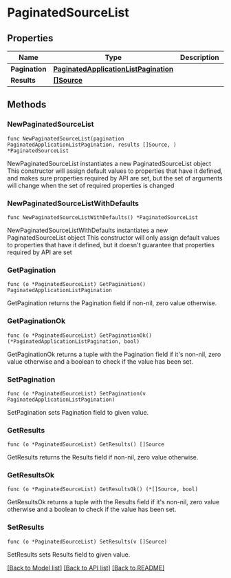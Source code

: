 # PaginatedSourceList

## Properties

Name | Type | Description | Notes
------------ | ------------- | ------------- | -------------
**Pagination** | [**PaginatedApplicationListPagination**](PaginatedApplicationListPagination.md) |  | 
**Results** | [**[]Source**](Source.md) |  | 

## Methods

### NewPaginatedSourceList

`func NewPaginatedSourceList(pagination PaginatedApplicationListPagination, results []Source, ) *PaginatedSourceList`

NewPaginatedSourceList instantiates a new PaginatedSourceList object
This constructor will assign default values to properties that have it defined,
and makes sure properties required by API are set, but the set of arguments
will change when the set of required properties is changed

### NewPaginatedSourceListWithDefaults

`func NewPaginatedSourceListWithDefaults() *PaginatedSourceList`

NewPaginatedSourceListWithDefaults instantiates a new PaginatedSourceList object
This constructor will only assign default values to properties that have it defined,
but it doesn't guarantee that properties required by API are set

### GetPagination

`func (o *PaginatedSourceList) GetPagination() PaginatedApplicationListPagination`

GetPagination returns the Pagination field if non-nil, zero value otherwise.

### GetPaginationOk

`func (o *PaginatedSourceList) GetPaginationOk() (*PaginatedApplicationListPagination, bool)`

GetPaginationOk returns a tuple with the Pagination field if it's non-nil, zero value otherwise
and a boolean to check if the value has been set.

### SetPagination

`func (o *PaginatedSourceList) SetPagination(v PaginatedApplicationListPagination)`

SetPagination sets Pagination field to given value.


### GetResults

`func (o *PaginatedSourceList) GetResults() []Source`

GetResults returns the Results field if non-nil, zero value otherwise.

### GetResultsOk

`func (o *PaginatedSourceList) GetResultsOk() (*[]Source, bool)`

GetResultsOk returns a tuple with the Results field if it's non-nil, zero value otherwise
and a boolean to check if the value has been set.

### SetResults

`func (o *PaginatedSourceList) SetResults(v []Source)`

SetResults sets Results field to given value.



[[Back to Model list]](../README.md#documentation-for-models) [[Back to API list]](../README.md#documentation-for-api-endpoints) [[Back to README]](../README.md)


